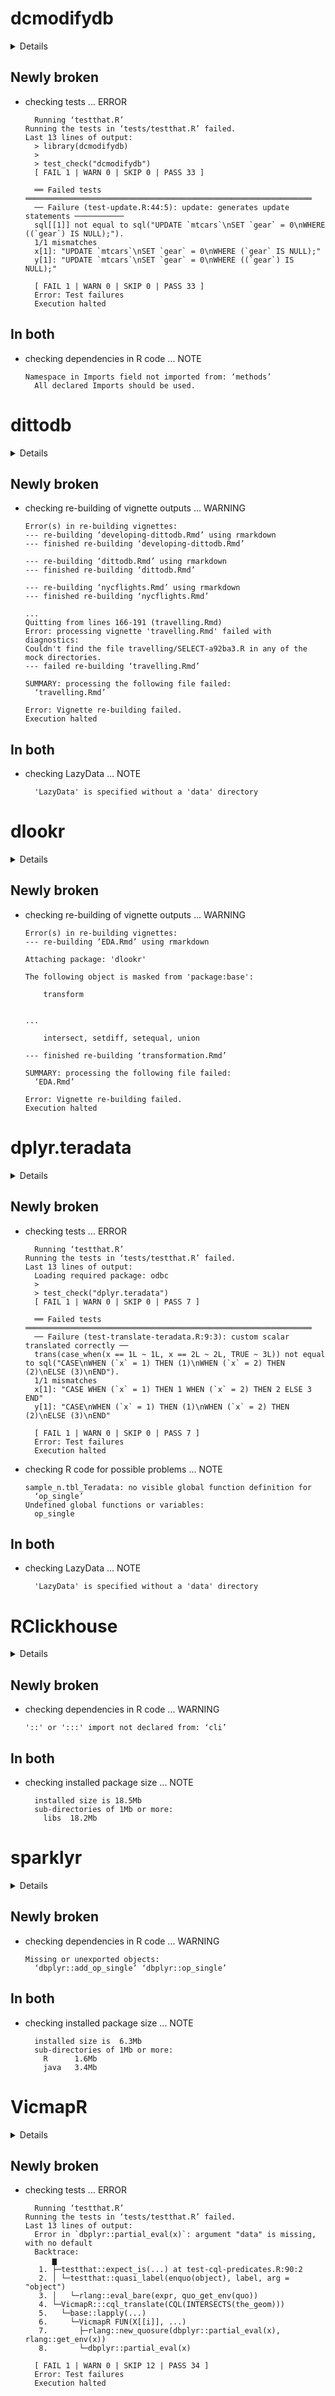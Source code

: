 # dcmodifydb

<details>

* Version: 0.2.0
* GitHub: https://github.com/data-cleaning/dcmodifydb
* Source code: https://github.com/cran/dcmodifydb
* Date/Publication: 2022-01-21 12:42:41 UTC
* Number of recursive dependencies: 60

Run `cloud_details(, "dcmodifydb")` for more info

</details>

## Newly broken

*   checking tests ... ERROR
    ```
      Running ‘testthat.R’
    Running the tests in ‘tests/testthat.R’ failed.
    Last 13 lines of output:
      > library(dcmodifydb)
      > 
      > test_check("dcmodifydb")
      [ FAIL 1 | WARN 0 | SKIP 0 | PASS 33 ]
      
      ══ Failed tests ════════════════════════════════════════════════════════════════
      ── Failure (test-update.R:44:5): update: generates update statements ───────────
      sql[[1]] not equal to sql("UPDATE `mtcars`\nSET `gear` = 0\nWHERE ((`gear`) IS NULL);").
      1/1 mismatches
      x[1]: "UPDATE `mtcars`\nSET `gear` = 0\nWHERE (`gear` IS NULL);"
      y[1]: "UPDATE `mtcars`\nSET `gear` = 0\nWHERE ((`gear`) IS NULL);"
      
      [ FAIL 1 | WARN 0 | SKIP 0 | PASS 33 ]
      Error: Test failures
      Execution halted
    ```

## In both

*   checking dependencies in R code ... NOTE
    ```
    Namespace in Imports field not imported from: ‘methods’
      All declared Imports should be used.
    ```

# dittodb

<details>

* Version: 0.1.3
* GitHub: https://github.com/ropensci/dittodb
* Source code: https://github.com/cran/dittodb
* Date/Publication: 2020-10-10 06:20:02 UTC
* Number of recursive dependencies: 88

Run `cloud_details(, "dittodb")` for more info

</details>

## Newly broken

*   checking re-building of vignette outputs ... WARNING
    ```
    Error(s) in re-building vignettes:
    --- re-building ‘developing-dittodb.Rmd’ using rmarkdown
    --- finished re-building ‘developing-dittodb.Rmd’
    
    --- re-building ‘dittodb.Rmd’ using rmarkdown
    --- finished re-building ‘dittodb.Rmd’
    
    --- re-building ‘nycflights.Rmd’ using rmarkdown
    --- finished re-building ‘nycflights.Rmd’
    
    ...
    Quitting from lines 166-191 (travelling.Rmd) 
    Error: processing vignette 'travelling.Rmd' failed with diagnostics:
    Couldn't find the file travelling/SELECT-a92ba3.R in any of the mock directories.
    --- failed re-building ‘travelling.Rmd’
    
    SUMMARY: processing the following file failed:
      ‘travelling.Rmd’
    
    Error: Vignette re-building failed.
    Execution halted
    ```

## In both

*   checking LazyData ... NOTE
    ```
      'LazyData' is specified without a 'data' directory
    ```

# dlookr

<details>

* Version: 0.5.6
* GitHub: https://github.com/choonghyunryu/dlookr
* Source code: https://github.com/cran/dlookr
* Date/Publication: 2022-04-11 15:12:29 UTC
* Number of recursive dependencies: 170

Run `cloud_details(, "dlookr")` for more info

</details>

## Newly broken

*   checking re-building of vignette outputs ... WARNING
    ```
    Error(s) in re-building vignettes:
    --- re-building ‘EDA.Rmd’ using rmarkdown
    
    Attaching package: 'dlookr'
    
    The following object is masked from 'package:base':
    
        transform
    
    
    ...
    
        intersect, setdiff, setequal, union
    
    --- finished re-building ‘transformation.Rmd’
    
    SUMMARY: processing the following file failed:
      ‘EDA.Rmd’
    
    Error: Vignette re-building failed.
    Execution halted
    ```

# dplyr.teradata

<details>

* Version: 0.4.1
* GitHub: https://github.com/hoxo-m/dplyr.teradata
* Source code: https://github.com/cran/dplyr.teradata
* Date/Publication: 2020-11-12 11:30:06 UTC
* Number of recursive dependencies: 69

Run `cloud_details(, "dplyr.teradata")` for more info

</details>

## Newly broken

*   checking tests ... ERROR
    ```
      Running ‘testthat.R’
    Running the tests in ‘tests/testthat.R’ failed.
    Last 13 lines of output:
      Loading required package: odbc
      > 
      > test_check("dplyr.teradata")
      [ FAIL 1 | WARN 0 | SKIP 0 | PASS 7 ]
      
      ══ Failed tests ════════════════════════════════════════════════════════════════
      ── Failure (test-translate-teradata.R:9:3): custom scalar translated correctly ──
      trans(case_when(x == 1L ~ 1L, x == 2L ~ 2L, TRUE ~ 3L)) not equal to sql("CASE\nWHEN (`x` = 1) THEN (1)\nWHEN (`x` = 2) THEN (2)\nELSE (3)\nEND").
      1/1 mismatches
      x[1]: "CASE WHEN (`x` = 1) THEN 1 WHEN (`x` = 2) THEN 2 ELSE 3 END"
      y[1]: "CASE\nWHEN (`x` = 1) THEN (1)\nWHEN (`x` = 2) THEN (2)\nELSE (3)\nEND"
      
      [ FAIL 1 | WARN 0 | SKIP 0 | PASS 7 ]
      Error: Test failures
      Execution halted
    ```

*   checking R code for possible problems ... NOTE
    ```
    sample_n.tbl_Teradata: no visible global function definition for
      ‘op_single’
    Undefined global functions or variables:
      op_single
    ```

## In both

*   checking LazyData ... NOTE
    ```
      'LazyData' is specified without a 'data' directory
    ```

# RClickhouse

<details>

* Version: 0.6.3
* GitHub: https://github.com/IMSMWU/RClickhouse
* Source code: https://github.com/cran/RClickhouse
* Date/Publication: 2022-03-08 13:40:08 UTC
* Number of recursive dependencies: 42

Run `cloud_details(, "RClickhouse")` for more info

</details>

## Newly broken

*   checking dependencies in R code ... WARNING
    ```
    '::' or ':::' import not declared from: ‘cli’
    ```

## In both

*   checking installed package size ... NOTE
    ```
      installed size is 18.5Mb
      sub-directories of 1Mb or more:
        libs  18.2Mb
    ```

# sparklyr

<details>

* Version: 1.7.6
* GitHub: https://github.com/sparklyr/sparklyr
* Source code: https://github.com/cran/sparklyr
* Date/Publication: 2022-05-26 15:20:02 UTC
* Number of recursive dependencies: 110

Run `cloud_details(, "sparklyr")` for more info

</details>

## Newly broken

*   checking dependencies in R code ... WARNING
    ```
    Missing or unexported objects:
      ‘dbplyr::add_op_single’ ‘dbplyr::op_single’
    ```

## In both

*   checking installed package size ... NOTE
    ```
      installed size is  6.3Mb
      sub-directories of 1Mb or more:
        R      1.6Mb
        java   3.4Mb
    ```

# VicmapR

<details>

* Version: 0.1.8
* GitHub: https://github.com/justincally/VicmapR
* Source code: https://github.com/cran/VicmapR
* Date/Publication: 2021-11-10 07:50:19 UTC
* Number of recursive dependencies: 105

Run `cloud_details(, "VicmapR")` for more info

</details>

## Newly broken

*   checking tests ... ERROR
    ```
      Running ‘testthat.R’
    Running the tests in ‘tests/testthat.R’ failed.
    Last 13 lines of output:
      Error in `dbplyr::partial_eval(x)`: argument "data" is missing, with no default
      Backtrace:
          ▆
       1. ├─testthat::expect_is(...) at test-cql-predicates.R:90:2
       2. │ └─testthat::quasi_label(enquo(object), label, arg = "object")
       3. │   └─rlang::eval_bare(expr, quo_get_env(quo))
       4. └─VicmapR:::cql_translate(CQL(INTERSECTS(the_geom)))
       5.   └─base::lapply(...)
       6.     └─VicmapR FUN(X[[i]], ...)
       7.       ├─rlang::new_quosure(dbplyr::partial_eval(x), rlang::get_env(x))
       8.       └─dbplyr::partial_eval(x)
      
      [ FAIL 1 | WARN 0 | SKIP 12 | PASS 34 ]
      Error: Test failures
      Execution halted
    ```

